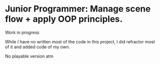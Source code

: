 # Junior Programmer: Manage scene flow + apply OOP principles.
Work in progress


While I have no written most of the code in this project, I did refractor most of it and added code of my own.



No playable version atm